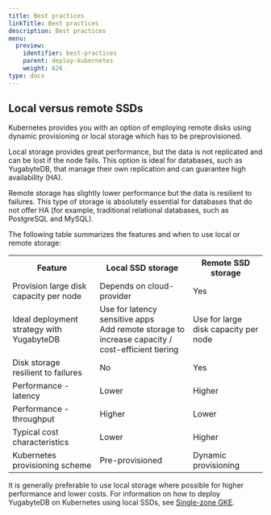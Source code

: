 ```yaml
---
title: Best practices
linkTitle: Best practices
description: Best practices
menu:
  preview:
    identifier: best-practices
    parent: deploy-kubernetes
    weight: 626
type: docs
---
```


## Local versus remote SSDs

Kubernetes provides you with an option of employing remote disks using dynamic provisioning or local storage which has to be preprovisioned.

Local storage provides great performance, but the data is not replicated and can be lost if the node fails. This option is ideal for databases, such as YugabyteDB, that manage their own replication and can guarantee high availability (HA).

Remote storage has slightly lower performance but the data is resilient to failures. This type of storage is absolutely essential for databases that do not offer HA (for example, traditional relational databases, such as PostgreSQL and MySQL).

The following table summarizes the features and when to use local or remote storage:

<table>
  <tr>
    <th>Feature</th>
    <th>Local SSD storage</th>
    <th>Remote SSD storage</th>
  </tr>
  <tr>
    <td>Provision large disk capacity per node</td>
    <td>Depends on cloud-provider</td>
    <td>Yes</td>
  </tr>
  <tr>
    <td>Ideal deployment strategy with YugabyteDB</td>
    <td>Use for latency sensitive apps <br> Add remote storage to increase capacity / cost-efficient tiering</td>
    <td>Use for large disk capacity per node</td>
  </tr>
  <tr>
    <td>Disk storage resilient to failures</td>
    <td>No</td>
    <td>Yes</td>
  </tr>
  <tr>
    <td>Performance - latency</td>
    <td>Lower</td>
    <td>Higher</td>
  </tr>
  <tr>
    <td>Performance - throughput</td>
    <td>Higher</td>
    <td>Lower</td>
  </tr>
  <tr>
    <td>Typical cost characteristics</td>
    <td>Lower</td>
    <td>Higher</td>
  </tr>
  <tr>
    <td>Kubernetes provisioning scheme</td>
    <td>Pre-provisioned</td>
    <td>Dynamic provisioning</td>
  </tr>
</table>


It is generally preferable to use local storage where possible for higher performance and lower costs. For information on how to deploy YugabyteDB on Kubernetes using local SSDs, see [Single-zone GKE](/preview/deploy/kubernetes/single-zone/gke/statefulset-yaml-local-ssd/).

